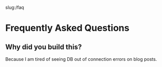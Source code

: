 slug:/faq

Frequently Asked Questions
========================================================

Why did you build this?
----------------------------------------
Because I am tired of seeing DB out of connection errors on blog posts.



